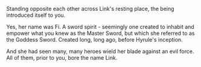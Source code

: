 Standing opposite each other across Link's resting place, the being introduced itself to you.

Yes, her name was Fi. A sword spirit - seemingly one created to inhabit and empower what you knew as the Master Sword, but which she referred to as the Goddess Sword. Created long, long ago, before Hyrule's inception.

And she had seen many, many heroes wield her blade against an evil force. All of them, prior to you, bore the name Link.